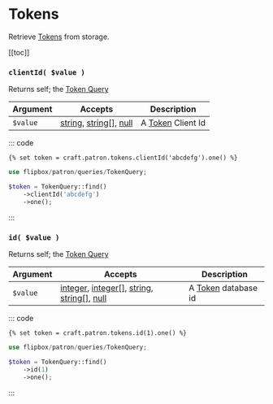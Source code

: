 # Tokens

Retrieve [Tokens] from storage.

[[toc]]

### `clientId( $value )`

Returns self; the [Token Query]

| Argument          | Accepts                   | Description
| ----------        | ----------                | ----------
| `$value`     | [string], [string\[\]], [null] | A [Token] Client Id

::: code
```twig
{% set token = craft.patron.tokens.clientId('abcdefg').one() %}
```

```php
use flipbox/patron/queries/TokenQuery;

$token = TokenQuery::find()
    ->clientId('abcdefg')
    ->one();
```
:::

### `id( $value )`

Returns self; the [Token Query]

| Argument          | Accepts                   | Description
| ----------        | ----------                | ----------
| `$value`     | [integer], [integer\[\]], [string], [string\[\]], [null] | A [Token] database id

::: code
```twig
{% set token = craft.patron.tokens.id(1).one() %}
```

```php
use flipbox/patron/queries/TokenQuery;

$token = TokenQuery::find()
    ->id(1)
    ->one();
```
:::


[integer]: http://www.php.net/language.types.integer
[integer\[\]]: http://www.php.net/language.types.integer
[array]: http://www.php.net/language.types.array
[string]: http://www.php.net/language.types.string
[string\[\]]: http://www.php.net/language.types.string
[null]: http://www.php.net/language.types.null

[Site]: https://docs.craftcms.com/api/v3/craft-models-site.html

[Token Query]: ../queries/token.md "Token Query"
[Tokens]: ../objects/token.md "Token"
[Token]: ../objects/token.md "Token"